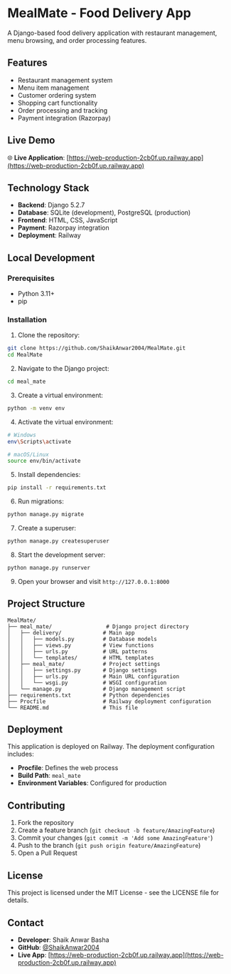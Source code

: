 # MealMate - Food Delivery App

A Django-based food delivery application with restaurant management, menu browsing, and order processing features.

## Features

- Restaurant management system
- Menu item management
- Customer ordering system
- Shopping cart functionality
- Order processing and tracking
- Payment integration (Razorpay)

## Live Demo

🌐 **Live Application**: [https://web-production-2cb0f.up.railway.app](https://web-production-2cb0f.up.railway.app)

## Technology Stack

- **Backend**: Django 5.2.7
- **Database**: SQLite (development), PostgreSQL (production)
- **Frontend**: HTML, CSS, JavaScript
- **Payment**: Razorpay integration
- **Deployment**: Railway

## Local Development

### Prerequisites

- Python 3.11+
- pip

### Installation

1. Clone the repository:
```bash
git clone https://github.com/ShaikAnwar2004/MealMate.git
cd MealMate
```

2. Navigate to the Django project:
```bash
cd meal_mate
```

3. Create a virtual environment:
```bash
python -m venv env
```

4. Activate the virtual environment:
```bash
# Windows
env\Scripts\activate

# macOS/Linux
source env/bin/activate
```

5. Install dependencies:
```bash
pip install -r requirements.txt
```

6. Run migrations:
```bash
python manage.py migrate
```

7. Create a superuser:
```bash
python manage.py createsuperuser
```

8. Start the development server:
```bash
python manage.py runserver
```

9. Open your browser and visit `http://127.0.0.1:8000`

## Project Structure

```
MealMate/
├── meal_mate/                 # Django project directory
│   ├── delivery/             # Main app
│   │   ├── models.py         # Database models
│   │   ├── views.py          # View functions
│   │   ├── urls.py           # URL patterns
│   │   └── templates/        # HTML templates
│   ├── meal_mate/            # Project settings
│   │   ├── settings.py       # Django settings
│   │   ├── urls.py           # Main URL configuration
│   │   └── wsgi.py           # WSGI configuration
│   └── manage.py             # Django management script
├── requirements.txt          # Python dependencies
├── Procfile                  # Railway deployment configuration
└── README.md                 # This file
```

## Deployment

This application is deployed on Railway. The deployment configuration includes:

- **Procfile**: Defines the web process
- **Build Path**: `meal_mate`
- **Environment Variables**: Configured for production

## Contributing

1. Fork the repository
2. Create a feature branch (`git checkout -b feature/AmazingFeature`)
3. Commit your changes (`git commit -m 'Add some AmazingFeature'`)
4. Push to the branch (`git push origin feature/AmazingFeature`)
5. Open a Pull Request

## License

This project is licensed under the MIT License - see the LICENSE file for details.

## Contact

- **Developer**: Shaik Anwar Basha
- **GitHub**: [@ShaikAnwar2004](https://github.com/ShaikAnwar2004)
- **Live App**: [https://web-production-2cb0f.up.railway.app](https://web-production-2cb0f.up.railway.app)
